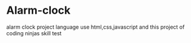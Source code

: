 # Alarm-clock
alarm clock project language use html,css,javascript and this project of coding ninjas skill test

